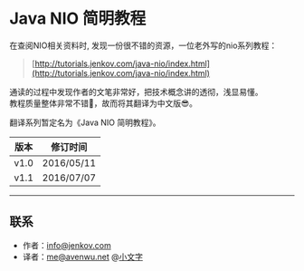 # Java NIO 简明教程
在查阅NIO相关资料时, 发现一份很不错的资源，一位老外写的nio系列教程：
> [http://tutorials.jenkov.com/java-nio/index.html](http://tutorials.jenkov.com/java-nio/index.html)

通读的过程中发现作者的文笔非常好，把技术概念讲的透彻，浅显易懂。  
教程质量整体非常不错🎉，故而将其翻译为中文版😎。  

翻译系列暂定名为《Java NIO 简明教程》。

版本 | 修订时间
------------ | -------------
v1.0 | 2016/05/11
v1.1 | 2016/07/07

---
## 联系

* 作者：<info@jenkov.com>
* 译者：<me@avenwu.net> @[小文字](https://github.com/avenwu)